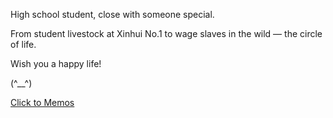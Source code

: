 High school student, close with someone special.

From student livestock at Xinhui No.1 to wage slaves in the wild — the circle of life.

Wish you a happy life!

(^__^)

[Click to Memos](https://memos.itedev.com/)
